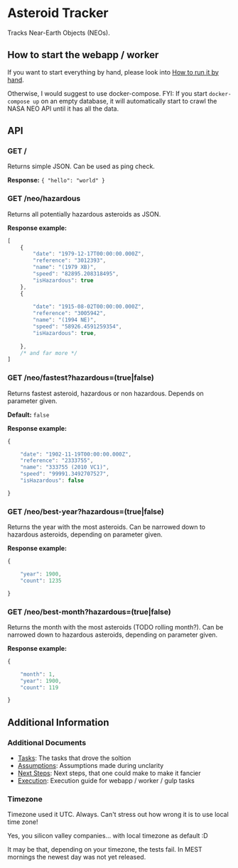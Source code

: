 # Asteroid Tracker

Tracks Near-Earth Objects (NEOs).

## How to start the webapp / worker

If you want to start everything by hand, please look into [How to run it by hand](./docs/execution.md).

Otherwise, I would suggest to use docker-compose. FYI: If you start ```docker-compose up``` on an empty database,
it will automatically start to crawl the NASA NEO API until it has all the data.

## API

### GET /

Returns simple JSON. Can be used as ping check.

__Response:__ ```{ "hello": "world" }```

### GET /neo/hazardous

Returns all potentially hazardous asteroids as JSON.

__Response example:__

```JavaScript
[
    {
        "date": "1979-12-17T00:00:00.000Z",
        "reference": "3012393",
        "name": "(1979 XB)",
        "speed": "82895.208318495",
        "isHazardous": true
    },
    {
    
        "date": "1915-08-02T00:00:00.000Z",
        "reference": "3005942",
        "name": "(1994 NE)",
        "speed": "58926.4591259354",
        "isHazardous": true,
    
    },
    /* and far more */
]
```

### GET /neo/fastest?hazardous=(true|false)

Returns fastest asteroid, hazardous or non hazardous. Depends on parameter given.

__Default:__ ```false```

__Response example:__

```JavaScript
{

    "date": "1902-11-19T00:00:00.000Z",
    "reference": "2333755",
    "name": "333755 (2010 VC1)",
    "speed": "99991.3492707527",
    "isHazardous": false

}
```

### GET /neo/best-year?hazardous=(true|false)

Returns the year with the most asteroids. Can be narrowed down to hazardous asteroids, depending on parameter given.

__Response example:__

```JavaScript
{

    "year": 1900,
    "count": 1235

}
```

### GET /neo/best-month?hazardous=(true|false)

Returns the month with the most asteroids (TODO rolling month?). Can be narrowed down to hazardous asteroids, depending on parameter given.

__Response example:__

```JavaScript
{

    "month": 1,
    "year": 1900,
    "count": 119

}
```

## Additional Information

### Additional Documents

- [Tasks](./docs/tasks.md): The tasks that drove the soltion
- [Assumptions](./docs/assumptions.md): Assumptions made during unclarity
- [Next Steps](./docs/next-steps.md): Next steps, that one could make to make it fancier
- [Execution](./docs/execution.md): Execution guide for webapp / worker / gulp tasks

### Timezone

Timezone used it UTC. Always. Can't stress out how wrong it is to use local time zone!

Yes, you silicon valley companies... with local timezone as default :D

It may be that, depending on your timezone, the tests fail. In MEST mornings the newest day was not yet released.
